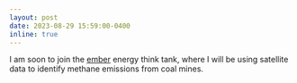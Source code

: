 ```yaml
---
layout: post
date: 2023-08-29 15:59:00-0400
inline: true
---
```


I am soon to join the [ember](https://ember-climate.org/) energy think tank, where I will be using satellite data to identify methane emissions from coal mines. 

